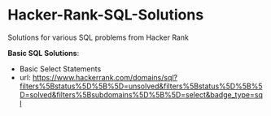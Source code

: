 # Hacker-Rank-SQL-Solutions
Solutions for various SQL problems from Hacker Rank


**Basic SQL Solutions**:
  - Basic Select Statements
  - url: https://www.hackerrank.com/domains/sql?filters%5Bstatus%5D%5B%5D=unsolved&filters%5Bstatus%5D%5B%5D=solved&filters%5Bsubdomains%5D%5B%5D=select&badge_type=sql
  
  
  
  



